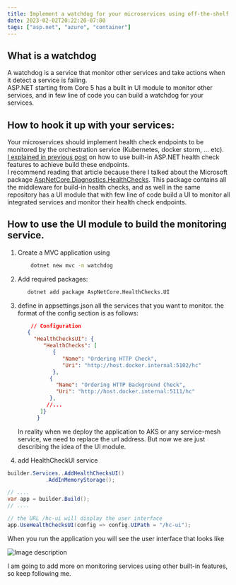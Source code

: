 ```yaml
---
title: Implement a watchdog for your microservices using off-the-shelf ASP.Net Healthcheck UI.
date: 2023-02-02T20:22:20-07:00
tags: ["asp.net", "azure", "container"]
---
```


## What is a watchdog
A watchdog is a service that monitor other services and take actions when it detect a service is failing.  
ASP.NET starting from Core 5 has a built in UI module to monitor other services, and in few line of code you can build a watchdog for your services.

## How to hook it up with your services:

Your microservices should implement health check endpoints to be monitored by the orchestration service (Kubernetes, docker storm, ... etc).  
[I explained in previous post](https://dev.to/gkarwchan/prepare-net-core-microservice-to-be-monitored-by-kubernetes-4pgn) on how to use built-in ASP.NET health check features to achieve build these endpoints.  
I recommend reading that article because there I talked about the Microsoft package [AspNetCore.Diagnostics.HealthChecks](https://github.com/Xabaril/AspNetCore.Diagnostics.HealthChecks). This package contains all the middleware for build-in health checks, and as well in the same repository has a UI module that with few line of code build a UI to monitor all integrated services and monitor their health check endpoints.  

## How to use the UI module to build the monitoring service.
1. Create a MVC application using 
    ```bash
        dotnet new mvc -n watchdog
    ```
2. Add required packages:
    ```bash
       dotnet add package AspNetCore.HealthChecks.UI
    ```

3. define in appsettings.json all the services that you want to monitor. the format of the config section is as follows:
    ```json
        // Configuration
       {
         "HealthChecksUI": {
            "HealthChecks": [
               {
                  "Name": "Ordering HTTP Check",
                  "Uri": "http://host.docker.internal:5102/hc"
               },
              {
                "Name": "Ordering HTTP Background Check",
                "Uri": "http://host.docker.internal:5111/hc"
              },
             //...
           ]}
          }
    ```
    In reality when we deploy the application to AKS or any service-mesh service, we need to replace the url address. But now we are just describing the idea of the UI module.

4. add HealthCheckUI service

```csharp
builder.Services..AddHealthChecksUI()
            .AddInMemoryStorage();

// ....
var app = builder.Build();
// ....

// the URL /hc-ui will display the user interface
app.UseHealthChecksUI(config => config.UIPath = "/hc-ui");

```

When you run the application you will see the user interface that looks like

![Image description](https://dev-to-uploads.s3.amazonaws.com/uploads/articles/yw32ctetod4xjx33q2l2.png)

I am going to add more on monitoring services using other built-in features, so keep following me.
